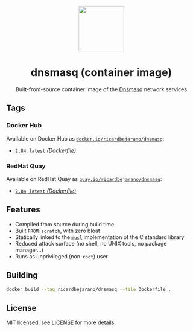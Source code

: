 <p align="center"><img src="https://emojipedia-us.s3.dualstack.us-west-1.amazonaws.com/thumbs/320/apple/155/performing-arts_1f3ad.png" width="120px"></p>
<h1 align="center">dnsmasq (container image)</h1>
<p align="center">Built-from-source container image of the <a href="http://www.thekelleys.org.uk/dnsmasq/doc.html">Dnsmasq</a> network services</p>


## Tags

### Docker Hub

Available on Docker Hub as [`docker.io/ricardbejarano/dnsmasq`](https://hub.docker.com/r/ricardbejarano/dnsmasq):

- [`2.84`, `latest` *(Dockerfile)*](Dockerfile)

### RedHat Quay

Available on RedHat Quay as [`quay.io/ricardbejarano/dnsmasq`](https://quay.io/repository/ricardbejarano/dnsmasq):

- [`2.84`, `latest` *(Dockerfile)*](Dockerfile)


## Features

* Compiled from source during build time
* Built `FROM scratch`, with zero bloat
* Statically linked to the [`musl`](https://musl.libc.org/) implementation of the C standard library
* Reduced attack surface (no shell, no UNIX tools, no package manager...)
* Runs as unprivileged (non-`root`) user


## Building

```bash
docker build --tag ricardbejarano/dnsmasq --file Dockerfile .
```


## License

MIT licensed, see [LICENSE](LICENSE) for more details.
